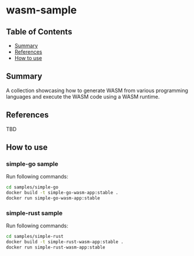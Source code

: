 # wasm-sample

## Table of Contents

- [Summary](#summary)
- [References](#references)
- [How to use](#how-to-use)

## Summary

A collection showcasing how to generate WASM from various programming languages and execute the WASM code using a WASM runtime.

## References

TBD

## How to use

### simple-go sample

Run following commands:

```sh
cd samples/simple-go
docker build -t simple-go-wasm-app:stable .
docker run simple-go-wasm-app:stable
```

### simple-rust sample

Run following commands:

```sh
cd samples/simple-rust
docker build -t simple-rust-wasm-app:stable .
docker run simple-rust-wasm-app:stable
```